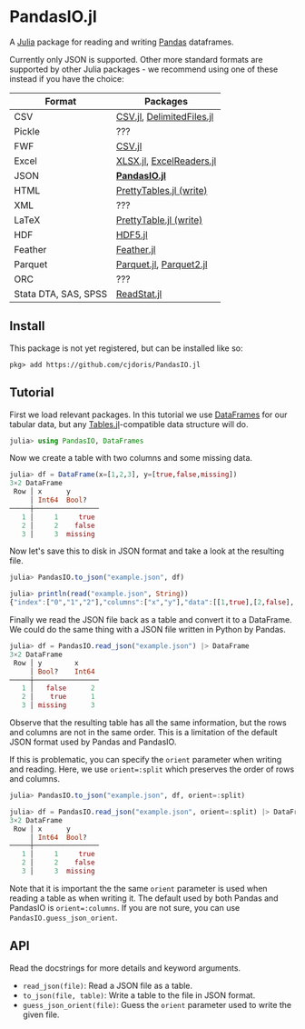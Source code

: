 # PandasIO.jl

A
[Julia](https://julialang.org/)
package for reading and writing
[Pandas](https://pandas.pydata.org/)
dataframes.

Currently only JSON is supported. Other more standard formats are supported by other
Julia packages - we recommend using one of these instead if you have the choice:

| Format | Packages |
| ------ | -------- |
| CSV | [CSV.jl](https://csv.juliadata.org/stable/), [DelimitedFiles.jl](https://docs.julialang.org/en/v1/stdlib/DelimitedFiles/) |
| Pickle | ??? |
| FWF | [CSV.jl](https://csv.juliadata.org/stable/examples.html#ignorerepeated_example) |
| Excel | [XLSX.jl](https://felipenoris.github.io/XLSX.jl/stable/), [ExcelReaders.jl](https://github.com/queryverse/ExcelReaders.jl) |
| JSON | [**PandasIO.jl**](https://github.com/cjdoris/PandasIO.jl) |
| HTML | [PrettyTables.jl (write)](https://ronisbr.github.io/PrettyTables.jl/stable/man/html_backend/) |
| XML | ??? |
| LaTeX | [PrettyTable.jl (write)](https://ronisbr.github.io/PrettyTables.jl/stable/man/latex_backend/) |
| HDF | [HDF5.jl](https://juliaio.github.io/HDF5.jl/stable/) |
| Feather | [Feather.jl](https://feather.juliadata.org/stable/) |
| Parquet | [Parquet.jl](https://github.com/JuliaIO/Parquet.jl), [Parquet2.jl](https://expandingman.gitlab.io/Parquet2.jl/) |
| ORC | ??? |
| Stata DTA, SAS, SPSS | [ReadStat.jl](https://github.com/queryverse/ReadStat.jl) |

## Install

This package is not yet registered, but can be installed like so:

```
pkg> add https://github.com/cjdoris/PandasIO.jl
```

## Tutorial

First we load relevant packages. In this tutorial we use
[DataFrames](https://dataframes.juliadata.org/stable/)
for our tabular data, but any
[Tables.jl](https://tables.juliadata.org/stable/)-compatible
data structure will do.

```julia
julia> using PandasIO, DataFrames
```

Now we create a table with two columns and some missing data.

```julia
julia> df = DataFrame(x=[1,2,3], y=[true,false,missing])
3×2 DataFrame
 Row │ x      y
     │ Int64  Bool?
─────┼────────────────
   1 │     1     true
   2 │     2    false
   3 │     3  missing
```

Now let's save this to disk in JSON format and take a look at the resulting file.

```julia
julia> PandasIO.to_json("example.json", df)

julia> println(read("example.json", String))
{"index":["0","1","2"],"columns":["x","y"],"data":[[1,true],[2,false],[3,null]]}
```

Finally we read the JSON file back as a table and convert it to a DataFrame. We could do the
same thing with a JSON file written in Python by Pandas.

```julia
julia> df = PandasIO.read_json("example.json") |> DataFrame
3×2 DataFrame
 Row │ y        x
     │ Bool?    Int64
─────┼────────────────
   1 │   false      2
   2 │    true      1
   3 │ missing      3
```

Observe that the resulting table has all the same information, but the rows and columns are
not in the same order. This is a limitation of the default JSON format used by Pandas and
PandasIO.

If this is problematic, you can specify the `orient` parameter when writing and reading.
Here, we use `orient=:split` which preserves the order of rows and columns.

```julia
julia> PandasIO.to_json("example.json", df, orient=:split)

julia> df = PandasIO.read_json("example.json", orient=:split) |> DataFrame
3×2 DataFrame
 Row │ x      y
     │ Int64  Bool?
─────┼────────────────
   1 │     1     true
   2 │     2    false
   3 │     3  missing
```

Note that it is important the the same `orient` parameter is used when reading a table as
when writing it. The default used by both Pandas and PandasIO is `orient=:columns`. If you
are not sure, you can use `PandasIO.guess_json_orient`.

## API

Read the docstrings for more details and keyword arguments.
- `read_json(file)`: Read a JSON file as a table.
- `to_json(file, table)`: Write a table to the file in JSON format.
- `guess_json_orient(file)`: Guess the `orient` parameter used to write the given file.
